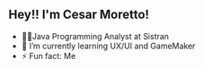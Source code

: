 ## Hey!! I'm Cesar Moretto!

- 🐱‍👤Java Programming Analyst at Sistran
- 🌱 I’m currently learning UX/UI and GameMaker
- ⚡ Fun fact: Me
  



